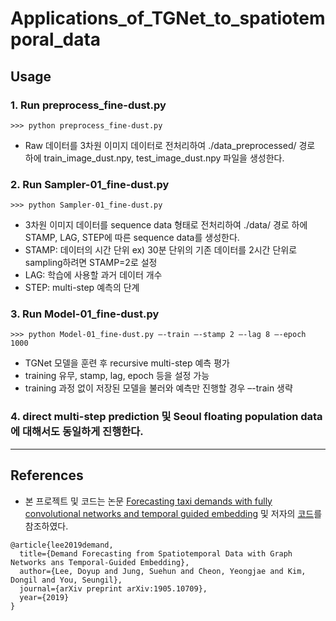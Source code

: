 # Applications_of_TGNet_to_spatiotemporal_data

## Usage
### 1. Run preprocess_fine-dust.py
```
>>> python preprocess_fine-dust.py
```
- Raw 데이터를 3차원 이미지 데이터로 전처리하여 ./data_preprocessed/ 경로 하에 train_image_dust.npy, test_image_dust.npy 파일을 생성한다.

### 2. Run Sampler-01_fine-dust.py
```
>>> python Sampler-01_fine-dust.py
```
- 3차원 이미지 데이터를 sequence data 형태로 전처리하여 ./data/ 경로 하에 STAMP, LAG, STEP에 따른 sequence data를 생성한다. 
- STAMP: 데이터의 시간 단위
ex)  30분 단위의 기존 데이터를 2시간 단위로 sampling하려면 STAMP=2로 설정
- LAG: 학습에 사용할 과거 데이터 개수 
- STEP: multi-step 예측의 단계 

### 3. Run  Model-01_fine-dust.py
```
>>> python Model-01_fine-dust.py –-train –-stamp 2 –-lag 8 –-epoch 1000
```
- TGNet 모델을 훈련 후 recursive multi-step 예측 평가
- training 유무, stamp, lag, epoch 등을 설정 가능
- training 과정 없이 저장된 모델을 불러와 예측만 진행할 경우 –-train 생략

### 4. direct multi-step prediction 및 Seoul floating population data에 대해서도 동일하게 진행한다. 

---
## References
- 본 프로젝트 및 코드는 논문 [Forecasting taxi demands with fully convolutional networks and temporal guided embedding](https://openreview.net/pdf?id=BygF00DuiX) 및 저자의 [코드](https://github.com/jiwonlydia/TGGNet-keras)를 참조하였다.
```
@article{lee2019demand,
  title={Demand Forecasting from Spatiotemporal Data with Graph Networks ans Temporal-Guided Embedding},
  author={Lee, Doyup and Jung, Suehun and Cheon, Yeongjae and Kim, Dongil and You, Seungil},
  journal={arXiv preprint arXiv:1905.10709},
  year={2019}
}
```
